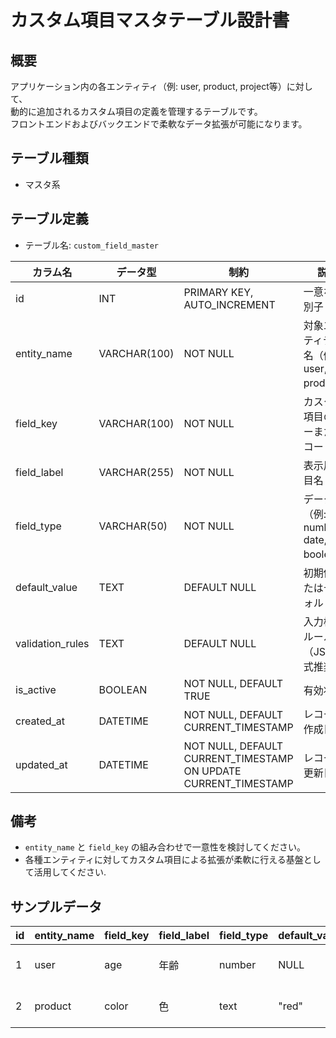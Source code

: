 # カスタム項目マスタテーブル設計書

## 概要
アプリケーション内の各エンティティ（例: user, product, project等）に対して、  
動的に追加されるカスタム項目の定義を管理するテーブルです。  
フロントエンドおよびバックエンドで柔軟なデータ拡張が可能になります。

## テーブル種類
- マスタ系

## テーブル定義
- テーブル名: `custom_field_master`

| カラム名         | データ型      | 制約                                             | 説明                                         |
|------------------|---------------|--------------------------------------------------|----------------------------------------------|
| id               | INT           | PRIMARY KEY, AUTO_INCREMENT                      | 一意な識別子                                 |
| entity_name      | VARCHAR(100)  | NOT NULL                                         | 対象エンティティ名（例: user, product）       |
| field_key        | VARCHAR(100)  | NOT NULL                                         | カスタム項目のキーまたはコード                |
| field_label      | VARCHAR(255)  | NOT NULL                                         | 表示用項目名                                  |
| field_type       | VARCHAR(50)   | NOT NULL                                         | データ型（例: text, number, date, boolean）    |
| default_value    | TEXT          | DEFAULT NULL                                     | 初期値またはデフォルト値                        |
| validation_rules | TEXT          | DEFAULT NULL                                     | 入力検証ルール（JSON形式推奨）                 |
| is_active        | BOOLEAN       | NOT NULL, DEFAULT TRUE                           | 有効状態                                     |
| created_at       | DATETIME      | NOT NULL, DEFAULT CURRENT_TIMESTAMP              | レコード作成日時                             |
| updated_at       | DATETIME      | NOT NULL, DEFAULT CURRENT_TIMESTAMP ON UPDATE CURRENT_TIMESTAMP | レコード更新日時              |

## 備考
- `entity_name` と `field_key` の組み合わせで一意性を検討してください。
- 各種エンティティに対してカスタム項目による拡張が柔軟に行える基盤として活用してください.

## サンプルデータ
| id | entity_name | field_key | field_label | field_type | default_value | validation_rules | is_active | created_at           | updated_at           |
|----|-------------|-----------|-------------|------------|---------------|------------------|-----------|----------------------|----------------------|
| 1  | user        | age       | 年齢        | number     | NULL          | {"min": 0}       | TRUE      | 2023-10-01 00:00:00  | 2023-10-01 00:00:00  |
| 2  | product     | color     | 色          | text       | "red"         | {"required": true}| TRUE      | 2023-11-01 00:00:00  | 2023-11-01 00:00:00  |
